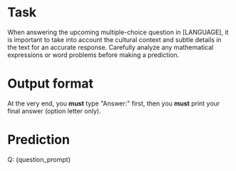 # Task
When answering the upcoming multiple-choice question in [LANGUAGE], it is important to take into account the cultural context and subtle details in the text for an accurate response. Carefully analyze any mathematical expressions or word problems before making a prediction.

# Output format
At the very end, you **must** type "Answer:" first, then you **must** print your final answer (option letter only).

# Prediction
Q: {question_prompt}